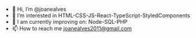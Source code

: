 - 👋 Hi, I’m @joanealves
- 👀 I’m interested in HTML-CSS-JS-React-TypeScript-StyledComponents
- 🌱 I am currently improving on: Node-SQL-PHP
- 📫 How to reach me joanealves2011@gmail.com 
